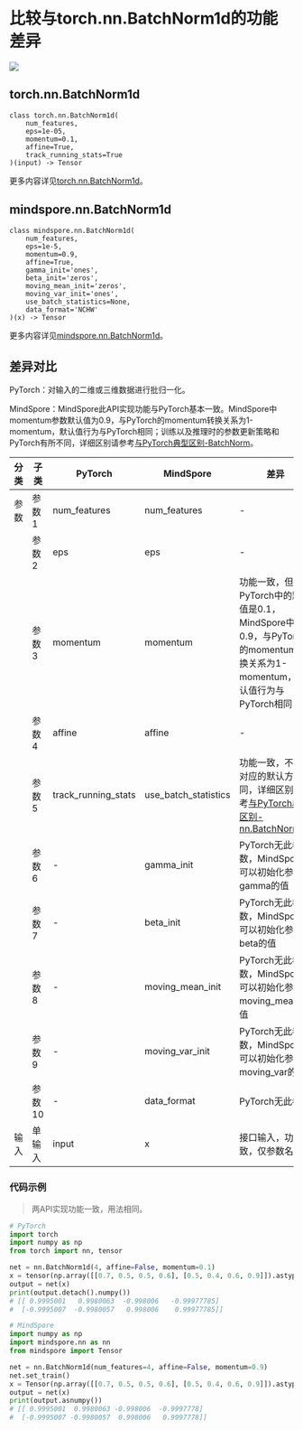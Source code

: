 # 比较与torch.nn.BatchNorm1d的功能差异

<a href="https://gitee.com/mindspore/docs/blob/master/docs/mindspore/source_zh_cn/note/api_mapping/pytorch_diff/BatchNorm1d.md" target="_blank"><img src="https://mindspore-website.obs.cn-north-4.myhuaweicloud.com/website-images/master/resource/_static/logo_source.png"></a>

## torch.nn.BatchNorm1d

```text
class torch.nn.BatchNorm1d(
    num_features,
    eps=1e-05,
    momentum=0.1,
    affine=True,
    track_running_stats=True
)(input) -> Tensor
```

更多内容详见[torch.nn.BatchNorm1d](https://pytorch.org/docs/1.8.1/generated/torch.nn.BatchNorm1d.html)。

## mindspore.nn.BatchNorm1d

```text
class mindspore.nn.BatchNorm1d(
    num_features,
    eps=1e-5,
    momentum=0.9,
    affine=True,
    gamma_init='ones',
    beta_init='zeros',
    moving_mean_init='zeros',
    moving_var_init='ones',
    use_batch_statistics=None,
    data_format='NCHW'
)(x) -> Tensor
```

更多内容详见[mindspore.nn.BatchNorm1d](https://mindspore.cn/docs/zh-CN/master/api_python/nn/mindspore.nn.BatchNorm1d.html)。

## 差异对比

PyTorch：对输入的二维或三维数据进行批归一化。

MindSpore：MindSpore此API实现功能与PyTorch基本一致。MindSpore中momentum参数默认值为0.9，与PyTorch的momentum转换关系为1-momentum，默认值行为与PyTorch相同；训练以及推理时的参数更新策略和PyTorch有所不同，详细区别请参考[与PyTorch典型区别-BatchNorm](https://www.mindspore.cn/docs/zh-CN/master/migration_guide/typical_api_comparision.html#nn.BatchNorm2d)。

| 分类 | 子类   | PyTorch             | MindSpore            | 差异                                                         |
| ---- | ------ | ------------------- | -------------------- | ------------------------------------------------------------ |
| 参数 | 参数1  | num_features        | num_features         | -                                                            |
|      | 参数2  | eps                 | eps                  | -                                                            |
|      | 参数3  | momentum            | momentum             | 功能一致，但PyTorch中的默认值是0.1，MindSpore中是0.9，与PyTorch的momentum转换关系为1-momentum，默认值行为与PyTorch相同        |
|      | 参数4  | affine              | affine               | -                                                            |
|      | 参数5  | track_running_stats              | use_batch_statistics               | 功能一致，不同值对应的默认方式不同，详细区别请参考[与PyTorch典型区别-nn.BatchNorm2d](https://www.mindspore.cn/docs/zh-CN/master/migration_guide/typical_api_comparision.html#nn.BatchNorm2d)                                |
|      | 参数6  | -                   | gamma_init           |    PyTorch无此参数，MindSpore可以初始化参数gamma的值    |
|      | 参数7  | -                   | beta_init            |    PyTorch无此参数，MindSpore可以初始化参数beta的值     |
|      | 参数8  | -                   | moving_mean_init     |    PyTorch无此参数，MindSpore可以初始化参数moving_mean的值    |
|      | 参数9  | -                   | moving_var_init      |    PyTorch无此参数，MindSpore可以初始化参数moving_var的值     |
|      | 参数10  | -                   | data_format      |    PyTorch无此参数    |
| 输入 | 单输入 | input               | x                    | 接口输入，功能一致，仅参数名不同 |

### 代码示例

> 两API实现功能一致，用法相同。

```python
# PyTorch
import torch
import numpy as np
from torch import nn, tensor

net = nn.BatchNorm1d(4, affine=False, momentum=0.1)
x = tensor(np.array([[0.7, 0.5, 0.5, 0.6], [0.5, 0.4, 0.6, 0.9]]).astype(np.float32))
output = net(x)
print(output.detach().numpy())
# [[ 0.9995001   0.9980063  -0.998006   -0.99977785]
#  [-0.9995007  -0.9980057   0.998006    0.99977785]]

# MindSpore
import numpy as np
import mindspore.nn as nn
from mindspore import Tensor

net = nn.BatchNorm1d(num_features=4, affine=False, momentum=0.9)
net.set_train()
x = Tensor(np.array([[0.7, 0.5, 0.5, 0.6], [0.5, 0.4, 0.6, 0.9]]).astype(np.float32))
output = net(x)
print(output.asnumpy())
# [[ 0.9995001  0.9980063 -0.998006  -0.9997778]
#  [-0.9995007 -0.9980057  0.998006   0.9997778]]
```

